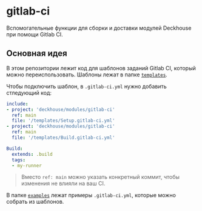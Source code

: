 # gitlab-ci

Вспомогательные функции для сборки и доставки модулей Deckhouse при помощи Gitlab CI.

## Основная идея

В этом репозитории лежит код для шаблонов заданий Gitlab CI, который можно переиспользовать. Шаблоны лежат в папке [`templates`](templates/).

Чтобы подключить шаблон, в `.gitlab-ci.yml` нужно добавить стледующий код:

```yaml
include:
- project: 'deckhouse/modules/gitlab-ci'
  ref: main
  file: '/templates/Setup.gitlab-ci.yml'
- project: 'deckhouse/modules/gitlab-ci'
  ref: main
  file: '/templates/Build.gitlab-ci.yml'

Build:
  extends: .build
  tags:
  - my-runner
```

> Вместо `ref: main` можно указать конкретный коммит, чтобы изменения не влияли на ваш CI.


В папке [`examples`](examples/) лежат примеры `.gitlab-ci.yml`, которые можно собрать из шаблонов.
